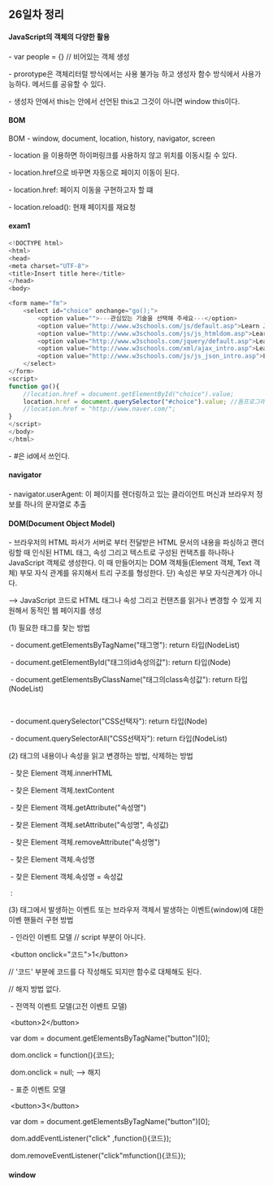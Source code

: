 ## 26일차 정리

#### JavaScript의 객체의 다양한 활용

\- var people = {} // 비어있는 객체 생성

\- prorotype은 객체리터럴 방식에서는 사용 불가능 하고 생성자 함수 방식에서 사용가능하다. 메서드를 공유할 수 있다.

\- 생성자 안에서 this는 안에서 선언된 this고 그것이 아니면 window this이다.



#### BOM

BOM - window, document, location, history, navigator, screen

\- location 을 이용하면 하이퍼링크를 사용하지 않고 위치를 이동시킬 수 있다.

\- location.href으로 바꾸면 자동으로 페이지 이동이 된다.

\- location.href: 페이지 이동을 구현하고자 할 떄

\- location.reload(): 현재 페이지를 재요청



#### exam1

```javascript
<!DOCTYPE html>
<html>
<head>
<meta charset="UTF-8">
<title>Insert title here</title>
</head>
<body>

<form name="fm">
	<select id="choice" onchange="go();">
		<option value="">---관심있는 기술을 선택해 주세요---</option>
		<option value="http://www.w3schools.com/js/default.asp">Learn JavaScript</option>
		<option value="http://www.w3schools.com/js/js_htmldom.asp">Learn HTML DOM</option>
		<option value="http://www.w3schools.com/jquery/default.asp">Learn jQuery</option>
		<option value="http://www.w3schools.com/xml/ajax_intro.asp">Learn AJAX</option>
		<option value="http://www.w3schools.com/js/js_json_intro.asp">Learn JSON</option>
	</select>
</form>
<script>
function go(){	
	//location.href = document.getElementById("choice").value;
	location.href = document.querySelector("#choice").value; //돔프로그래밍
	//location.href = "http://www.naver.com/";
}
</script>
</body>
</html>
```

\- #은 id에서 쓰인다.



#### navigator

\- navigator.userAgent: 이 페이지를 렌더링하고 있는 클라이언트 머신과 브라우저 정보를 하나의 문자열로 추출



#### DOM(Document Object Model)

\- 브라우저의 HTML 파서가 서버로 부터 전달받은  HTML 문서의 내용을 파싱하고 랜더링할 때 인식된 HTML 태그,  속성 그리고 텍스트로 구성된 컨택츠를 하나하나 JavaScript 객체로 생성한다. 이 때 만들어지는 DOM 객체들(Element 객체, Text 객체) 부모 자식 관계를 유지해서 트리 구조를 형성한다.  단) 속성은 부모 자식관계가 아니다.

\--> JavaScript 코드로 HTML 태그나 속성 그리고 컨탠츠를 읽거나 변경할 수 있게 지원해서 동적인 웹 페이지를 생성



(1) 필요한 태그를 찾는 방법

​	\- document.getElementsByTagName("태그명"):  return 타입(NodeList)

​	\- document.getElementById("태그의id속성의값"): return 타입(Node)

​	\- document.getElementsByClassName("태그의class속성값"): return 타입(NodeList)

​	

​	\- document.querySelector("CSS선택자"): return 타입(Node)

​	\- document.querySelectorAll("CSS선택자"): return 타입(NodeList)



(2) 태그의 내용이나 속성을 읽고 변경하는 방법, 삭제하는 방법

​	\- 찾은 Element 객체.innerHTML

​	\- 찾은 Element 객체.textContent

​	\- 찾은 Element 객체.getAttribute("속성명")

​	\- 찾은 Element 객체.setAttribute("속성명", 속성값)

​	\- 찾은 Element 객체.removeAttribute("속성명")

​	\- 찾은 Element 객체.속성명

​	\- 찾은 Element 객체.속성명 = 속성값

​							:

(3) 태그에서 발생하는 이벤트 또는 브라우저 객체서 발생하는 이벤트(window)에 대한 이벤 핸들러 구현 방법

​	\- 인라인 이벤트 모델 // script 부분이 아니다.

​		\<button onclick="코드">1\</button>

// '코드' 부분에 코드를 다 작성해도 되지만 함수로 대체해도 된다. 

// 해지 방법 없다.

​	\- 전역적 이벤트 모델(고전 이벤트 모델)

​		\<button>2\</button>

​		var dom = document.getElementsByTagName("button")[0];

​		dom.onclick = function(){코드};

​		dom.onclick = null; --> 해지

​	\- 표준 이벤트 모델

​		\<button>3\</button>

​		var dom = document.getElementsByTagName("button")[0];

​		dom.addEventListener("click" ,function(){코드});

​		dom.removeEventListener("click"mfunction(){코드});



#### window